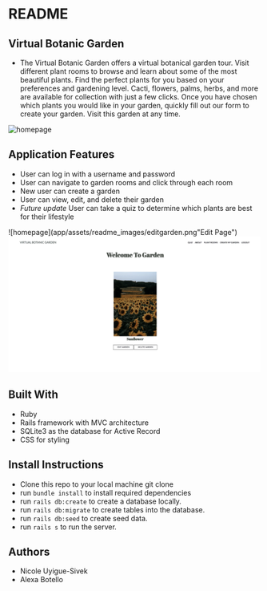 # README

## Virtual Botanic Garden 
- The Virtual Botanic Garden offers a virtual botanical garden tour. Visit different plant rooms to browse and learn about some of the most beautiful plants. Find the perfect plants for you based on your preferences and gardening level. Cacti, flowers, palms, herbs, and more are available for collection with just a few clicks. Once you have chosen which plants you would like in your garden, quickly fill out our form to create your garden. Visit this garden at any time.

![homepage](app/assets/readme_images/homepage.png "Homepage")

## Application Features
- User can log in with a username and password
- User can navigate to garden rooms and click through each room 
- New user can create a garden 
- User can view, edit, and delete their garden
- *Future update* User can take a quiz to determine which plants are best for their lifestyle 

![homepage](app/assets/readme_images/editgarden.png"Edit Page")
![homepage](app/assets/readme_images/garden.png "Garden")

## Built With
- Ruby
- Rails framework with MVC architecture
- SQLite3 as the database for Active Record
- CSS for styling

## Install Instructions
- Clone this repo to your local machine git clone
- run `bundle install` to install required dependencies
- run `rails db:create` to create a database locally.
- run `rails db:migrate` to create tables into the database.
- run `rails db:seed` to create seed data.
- run `rails s` to run the server.

## Authors
- Nicole Uyigue-Sivek
- Alexa Botello